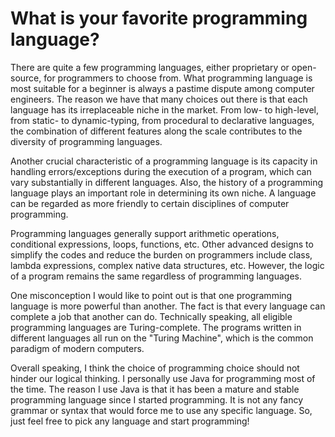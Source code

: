 # What is your favorite programming language?

There are quite a few programming languages, either proprietary or open-source, for programmers to choose from. What programming language is most suitable for a beginner is always a pastime dispute among computer engineers. The reason we have that many choices out there is that each language has its irreplaceable niche in the market. From low- to high-level, from static- to dynamic-typing, from procedural to declarative languages, the combination of different features along the scale contributes to the diversity of programming languages.

Another crucial characteristic of a programming language is its capacity in handling errors/exceptions during the execution of a program, which can vary substantially in different languages. Also, the history of a programming language plays an important role in determining its own niche. A language can be regarded as more friendly to certain disciplines of computer programming.

Programming languages generally support arithmetic operations, conditional expressions, loops, functions, etc. Other advanced designs to simplify the codes and reduce the burden on programmers include class, lambda expressions, complex native data structures, etc. However, the logic of a program remains the same regardless of programming languages.

One misconception I would like to point out is that one programming language is more powerful than another. The fact is that every language can complete a job that another can do. Technically speaking, all eligible programming languages are Turing-complete. The programs written in different languages all run on the "Turing Machine", which is the common paradigm of modern computers.

Overall speaking, I think the choice of programming choice should not hinder our logical thinking. I personally use Java for programming most of the time. The reason I use Java is that it has been a mature and stable programming language since I started programming. It is not any fancy grammar or syntax that would force me to use any specific language. So, just feel free to pick any language and start programming!
